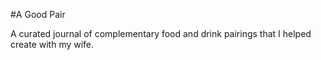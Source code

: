 #A Good Pair

A curated journal of complementary food and drink pairings that I helped create with my wife.
